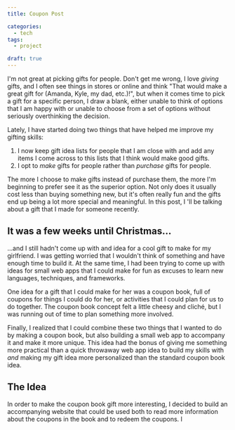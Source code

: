 ```yaml
---
title: Coupon Post

categories:
  - tech
tags:
  - project

draft: true
---
```


I'm not great at picking gifts for people.
Don't get me wrong, I love _giving_ gifts,
and I often see things in stores or online and think
"That would make a great gift for (Amanda, Kyle, my dad, etc.)!",
but when it comes time to pick a gift for a specific person,
I draw a blank, either unable to think of options that I am happy with
or unable to choose from a set of options without seriously overthinking
the decision.

Lately, I have started doing two things that have helped me improve my
gifting skills:
1. I now keep gift idea lists for people that I am close with and add any items
I come across to this lists that I think would make good gifts.
2. I opt to _make_ gifts for people rather than _purchase_ gifts for people.

The more I choose to make gifts instead of purchase them,
the more I'm beginning to prefer see it as the superior option.
Not only does it usually cost less than buying something new,
but it's often really fun and the gifts end up being a lot more special and
meaningful.
In this post,
I 'll be talking about a gift that I made for someone recently.

## It was a few weeks until Christmas...
...and I still hadn't come up with and idea for a cool gift to make for
my girlfriend.
I was getting worried that I wouldn't think of something and have enough
time to build it.
At the same time, I had been trying to come up with ideas for small web apps
that I could make for fun as excuses to learn new languages, techniques, and
frameworks.

One idea for a gift that I could make for her was a coupon book,
full of coupons for things I could do for her,
or activities that I could plan for us to do together.
The coupon book concept felt a little cheesy and cliché,
but I was running out of time to plan something more involved.

Finally, I realized that I could combine these two things that I wanted to do
by making a coupon book, but also building a small web app to accompany it and
make it more unique.
This idea had the bonus of giving me something more practical than a quick
throwaway web app idea to build my skills with _and_ making my gift idea more
personalized than the standard coupon book idea.

## The Idea
In order to make the coupon book gift more interesting,
I decided to build an accompanying website that could be used both to read more
information about the coupons in the book and to redeem the coupons.
I 
